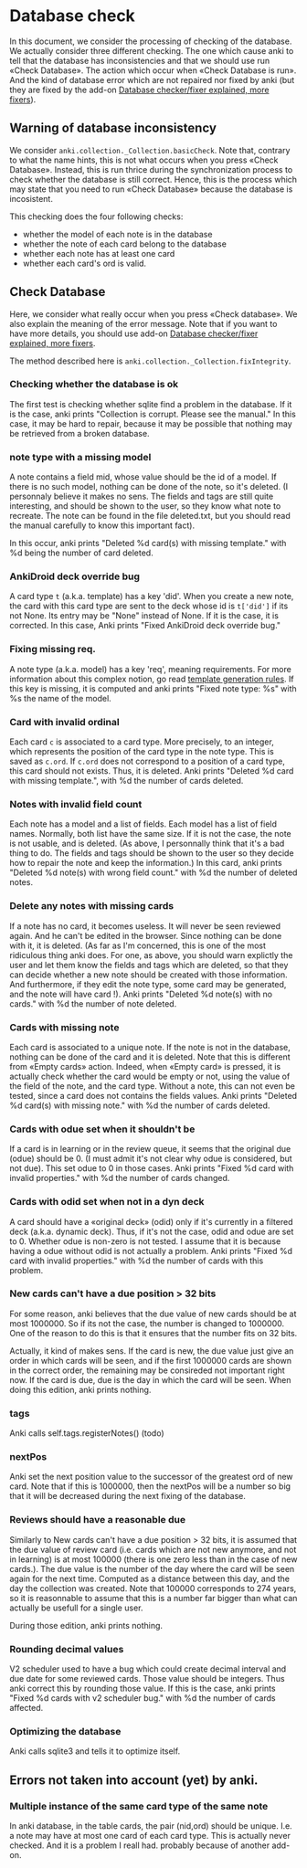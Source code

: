 # Database check

In this document, we consider the processing of checking of the
database. We actually consider three different checking. The one which
cause anki to tell that the database has inconsistencies and that we
should use run «Check Database». The action which occur when «Check
Database is run». And the kind of database error which are not
repaired nor fixed by anki (but they are fixed by the add-on [Database
checker/fixer explained, more
fixers](https://ankiweb.net/shared/info/1135180054)).

## Warning of database inconsistency

We consider ```anki.collection._Collection.basicCheck```. Note that,
contrary to what the name hints, this is not what occurs when you
press «Check Database». Instead, this is run thrice during the
synchronization process to check whether the database is still
correct. Hence, this is the process which may state that you need to
run «Check Database» because the database is incosistent.

This checking does the four following checks:
* whether the model of each note is in the database
* whether the note of each card belong to the database
* whether each note has at least one card
* whether each card's ord is valid.

## Check Database
Here, we consider what really occur when you press «Check
database». We also explain the meaning of the error message. Note that
if you want to have more details, you should use add-on [Database
checker/fixer explained, more
fixers](https://ankiweb.net/shared/info/1135180054).

The method described here is ```anki.collection._Collection.fixIntegrity```.

### Checking whether the database is ok
The first test is checking whether sqlite find a problem in the
database. If it is the case, anki prints "Collection is
corrupt. Please see the manual." In this case, it may be hard to
repair, because it may be possible that nothing may be retrieved from
a broken database.

### note type with a missing model
A note contains a field mid, whose value should be the id of a
model. If there is no such model, nothing can be done of the note, so
it's deleted. (I personnaly believe it makes no sens. The fields and
tags are still quite interesting, and should be shown to the user, so
they know what note to recreate. The note can be found in the file
deleted.txt, but you should read the manual carefully to know this
important fact).

In this occur, anki prints "Deleted %d card(s) with missing template."
with %d being the number of card deleted.

### AnkiDroid deck override bug
A card type ```t``` (a.k.a. template) has a key 'did'. When you create
a new note, the card with this card type are sent to the deck whose id
is ```t['did']``` if its not None.  Its entry may be "None" instead of
None. If it is the case, it is corrected. In this case, Anki prints
"Fixed AnkiDroid deck override bug."

### Fixing missing req.
A note type (a.k.a. model) has a key 'req', meaning requirements. For
more information about this complex notion, go read [template
generation rules](templates_generation_rules.md). If this key is
missing, it is computed and anki prints "Fixed note type: %s" with %s
the name of the model.

### Card with invalid ordinal
Each card ```c``` is associated to a card type. More precisely, to an integer,
which represents the position of the card type in the note type. This
is saved as ```c.ord```. If ```c.ord``` does not correspond to a
position of a card type, this card should not exists. Thus, it is
deleted. Anki prints "Deleted %d card with missing template.", with %d
the number of cards deleted.

### Notes with invalid field count
Each note has a model and a list of fields. Each model has a list of
field names. Normally, both list have the same size. If it is not the
case, the note is not usable, and is deleted. (As above, I personnally
think that it's a bad thing to do. The fields and tags should be shown
to the user so they decide how to repair the note and keep the
information.) In this card, anki prints "Deleted %d note(s) with wrong
field count." with %d the number of deleted notes.

### Delete any notes with missing cards
If a note has no card, it becomes useless. It will never be seen
reviewed again. And he can't be edited in the browser. Since nothing
can be done with it, it is deleted.  (As far as I'm concerned, this is
one of the most ridiculous thing anki does. For one, as above, you
should warn explictly the user and let them know the fields and tags
which are deleted, so that they can decide whether a new note should
be created with those information. And furthermore, if they edit the
note type, some card may be generated, and the note will have card
!). Anki prints "Deleted %d note(s) with no cards." with %d the number
of note deleted.

### Cards with missing note
Each card is associated to a unique note. If the note is not in the
database, nothing can be done of the card and it is deleted. Note that
this is different from «Empty cards» action. Indeed, when «Empty card»
is pressed, it is actually check whether the card would be empty or
not, using the value of the field of the note, and the card
type. Without a note, this can not even be tested, since a card does
not contains the fields values. Anki prints "Deleted %d card(s) with
missing note." with %d the number of cards deleted.

### Cards with odue set when it shouldn't be
If a card is in learning or in the review queue, it seems that the
original due (odue) should be 0. (I must admit it's not clear why odue
is considered, but not due). This set odue to 0 in those cases. Anki
prints "Fixed %d card with invalid properties." with %d the number of
cards changed.

### Cards with odid set when not in a dyn deck
A card should have a «original deck» (odid) only if it's currently in
a filtered deck (a.k.a. dynamic deck). Thus, if it's not the case,
odid and odue are set to 0. Whether odue is non-zero is not tested. I
assume that it is because having a odue without odid is not actually a
problem. Anki prints "Fixed %d card with invalid properties." with %d
the number of cards with this problem.

### New cards can't have a due position > 32 bits
For some reason, anki believes that the due value of new cards should
be at most 1000000. So if its not the case, the number is changed
to 1000000. One of the reason to do this is that it ensures that the
number fits on 32 bits.

Actually, it kind of makes sens. If the card is new, the due value
just give an order in which cards will be seen, and if the first
1000000 cards are shown in the correct order, the remaining may be
consireded not important right now. If the card is due, due is the
day in which the card will be seen. When doing this edition, anki
prints nothing.

### tags
Anki calls self.tags.registerNotes() (todo)
### nextPos
Anki set the next position value to the successor of the greatest ord
of new card. Note that if this is 1000000, then the nextPos will be a
number so big that it will be decreased during the next fixing of the
database.

### Reviews should have a reasonable due
Similarly to New cards can't have a due position > 32 bits, it is
assumed that the due value of review card (i.e. cards which are not
new anymore, and not in learning) is at most 100000 (there is one zero
less than in the case of new cards.). The due value is the number of
the
day where the card will be seen again for the next time. Computed as a
distance between this day, and the day the collection was
created. Note that 100000 corresponds to 274 years, so it is
reasonnable to assume that this is a number far bigger than what can
actually be usefull for a single user.

During those edition, anki prints nothing.

### Rounding decimal values
V2 scheduler used to have a bug which could create decimal interval
and due date for some reviewed cards. Those value should be
integers. Thus anki correct this by rounding those value. If this is
the case, anki prints "Fixed %d cards with v2 scheduler bug." with %d
the number of cards affected.

### Optimizing the database
Anki calls sqlite3 and tells it to optimize itself.

## Errors not taken into account (yet) by anki.

### Multiple instance of the same card type of the same note
In anki database, in the table cards, the pair (nid,ord) should be
unique. I.e. a note may have at most one card of each card type. This
is actually never checked. And it is a problem I reall had. probably
because of another add-on.

